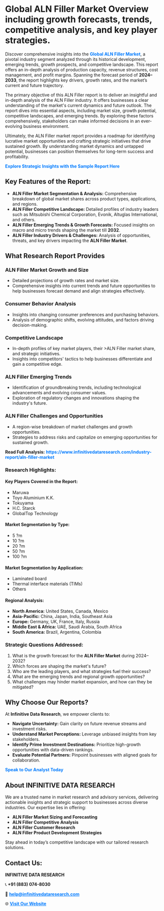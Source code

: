 <h1>Global ALN Filler Market Overview including growth forecasts, trends, competitive analysis, and key player strategies.</h1>
<p>
Discover comprehensive insights into the 
<a href="https://www.infinitivedataresearch.com/industry-report/aln-filler-market" rel="dofollow" style="color: #007BFF; text-decoration: none;"><strong>Global ALN Filler Market</strong></a>, a pivotal industry segment analyzed through its historical development, emerging trends, growth prospects, and competitive landscape. This report offers an in-depth analysis of production capacity, revenue structures, cost management, and profit margins. Spanning the forecast period of <strong>2024–2033</strong>, the report highlights key drivers, growth rates, and the market’s current and future trajectory.
</p>
<p>
The primary objective of this ALN Filler report is to deliver an insightful and in-depth analysis of the ALN Filler industry. It offers businesses a clear understanding of the market's current dynamics and future outlook. The report dives into essential aspects, including market size, growth potential, competitive landscapes, and emerging trends. By exploring these factors comprehensively, stakeholders can make informed decisions in an ever-evolving business environment.
</p>
<p>
Ultimately, the ALN Filler market report provides a roadmap for identifying lucrative market opportunities and crafting strategic initiatives that drive sustained growth. By understanding market dynamics and untapped potential, businesses can position themselves for long-term success and profitability.
</p>
<p>
<a href="https://www.infinitivedataresearch.com/request-sample/reportId=105922" style="color: #007BFF; text-decoration: none;"><strong>Explore Strategic Insights with the Sample Report Here</strong></a>
</p>

<h2>Key Features of the Report:</h2>
<ul>
<li><strong>ALN Filler Market Segmentation & Analysis:</strong> Comprehensive breakdown of global market shares across product types, applications, and regions.</li>
<li><strong>ALN Filler Competitive Landscape:</strong> Detailed profiles of industry leaders such as Mitsubishi Chemical Corporation, Evonik, Altuglas International, and others.</li>
<li><strong>ALN Filler Emerging Trends & Growth Forecasts:</strong> Focused insights on macro and micro trends shaping the market till <strong>2032</strong>.</li>
<li><strong>ALN Filler Industry Drivers & Challenges:</strong> Analysis of opportunities, threats, and key drivers impacting the <strong>ALN Filler Market</strong>.</li>
</ul>

<h2>What Research Report Provides</h2>
<h3>ALN Filler Market Growth and Size</h3>
<ul>
<li>Detailed projections of growth rates and market size.</li>
<li>Comprehensive insights into current trends and future opportunities to help businesses forecast demand and align strategies effectively.</li>
</ul>

<h3>Consumer Behavior Analysis</h3>
<ul>
<li>Insights into changing consumer preferences and purchasing behaviors.</li>
<li>Analysis of demographic shifts, evolving attitudes, and factors driving decision-making.</li>
</ul>

<h3>Competitive Landscape</h3>
<ul>
<li>In-depth profiles of key market players, their >ALN Filler market share, and strategic initiatives.</li>
<li>Insights into competitors' tactics to help businesses differentiate and gain a competitive edge.</li>
</ul>

<h3>ALN Filler Emerging Trends</h3>
<ul>
<li>Identification of groundbreaking trends, including technological advancements and evolving consumer values.</li>
<li>Exploration of regulatory changes and innovations shaping the industry's future.</li>
</ul>

<h3>ALN Filler Challenges and Opportunities</h3>
<ul>
<li>A region-wise breakdown of market challenges and growth opportunities.</li>
<li>Strategies to address risks and capitalize on emerging opportunities for sustained growth.</li>
</ul>
<p><strong>Read Full Analysis:</strong> <a href="https://www.infinitivedataresearch.com/industry-report/aln-filler-market" rel="dofollow" style="color: #007BFF; text-decoration: none;"><strong>https://www.infinitivedataresearch.com/industry-report/aln-filler-market</strong></a></p>
<h3>Research Highlights:</h3>
<h4>Key Players Covered in the Report:</h4>
<ul><li>Maruwa</li><li>Toyo Aluminium K.K.</li><li>Tokuyama</li><li>H.C. Starck</li><li>GlobalTop Technology</li></ul>
<h4>Market Segmentation by Type:</h4>
<ul><li>5 ?m</li><li>10 ?m</li><li>20 ?m</li><li>50 ?m</li><li>100 ?m</li></ul>
<h4>Market Segmentation by Application:</h4>
<ul><li>Laminated board</li><li>Thermal interface materials (TIMs)</li><li>Others</li></ul>

<h4>Regional Analysis:</h4>
<ul>
<li><strong>North America:</strong> United States, Canada, Mexico</li>
<li><strong>Asia-Pacific:</strong> China, Japan, India, Southeast Asia</li>
<li><strong>Europe:</strong> Germany, UK, France, Italy, Russia</li>
<li><strong>Middle East & Africa:</strong> UAE, Saudi Arabia, South Africa</li>
<li><strong>South America:</strong> Brazil, Argentina, Colombia</li>
</ul>

<h3>Strategic Questions Addressed:</h3>
<ol>
<li>What is the growth forecast for the <strong>ALN Filler Market</strong> during 2024–2032?</li>
<li>Which forces are shaping the market's future?</li>
<li>Who are the leading players, and what strategies fuel their success?</li>
<li>What are the emerging trends and regional growth opportunities?</li>
<li>What challenges may hinder market expansion, and how can they be mitigated?</li>
</ol>

<h2>Why Choose Our Reports?</h2>
<p>At <strong>Infinitive Data Research</strong>, we empower clients to:</p>
<ul>
<li><strong>Navigate Uncertainty:</strong> Gain clarity on future revenue streams and investment risks.</li>
<li><strong>Understand Market Perceptions:</strong> Leverage unbiased insights from key stakeholders.</li>
<li><strong>Identify Prime Investment Destinations:</strong> Prioritize high-growth opportunities with data-driven rankings.</li>
<li><strong>Evaluate Potential Partners:</strong> Pinpoint businesses with aligned goals for collaboration.</li>
</ul>
<p><a href="https://www.infinitivedataresearch.com/industry-report/aln-filler-market" rel="dofollow" style="color: #007BFF; text-decoration: none;"><strong>Speak to Our Analyst Today</strong></a></p>

<h2>About INFINITIVE DATA RESEARCH</h2>
<p>We are a trusted name in market research and advisory services, delivering actionable insights and strategic support to businesses across diverse industries. Our expertise lies in offering:</p>
<ul>
<li><strong>ALN Filler Market Sizing and Forecasting</strong></li>
<li><strong>ALN Filler Competitive Analysis</strong></li>
<li><strong>ALN Filler Customer Research</strong></li>
<li><strong>ALN Filler Product Development Strategies</strong></li>
</ul>
<p>Stay ahead in today’s competitive landscape with our tailored research solutions.</p>

<h2>Contact Us:</h2>
<p><strong>INFINITIVE DATA RESEARCH</strong></p>
<p>📞 <strong>+91 (883) 074-8030</strong></p>
<p>📧 <strong><a href="mailto:help@infinitivedataresearch.com" style="color: #007BFF;">help@infinitivedataresearch.com</a></strong></p>
<p>🌐 <strong><a href="https://www.infinitivedataresearch.com" rel="dofollow" style="color: #007BFF;">Visit Our Website</a></strong></p>